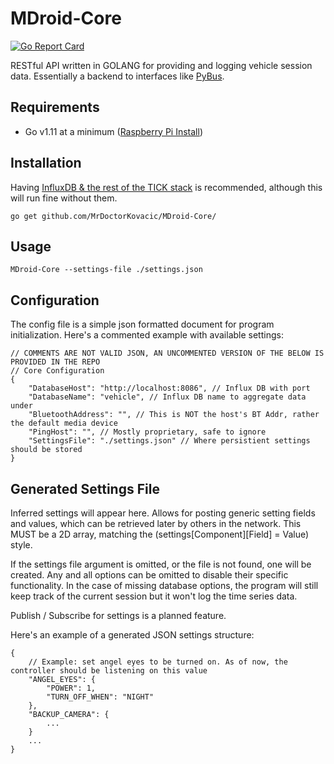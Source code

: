# MDroid-Core

[![Go Report Card](https://goreportcard.com/badge/github.com/MrDoctorKovacic/MDroid-Core)](https://goreportcard.com/report/github.com/MrDoctorKovacic/MDroid-Core)

RESTful API written in GOLANG for providing and logging vehicle session data. Essentially a backend to interfaces like [PyBus](https://github.com/MrDoctorKovacic/pyBus).

## Requirements
* Go v1.11 at a minimum ([Raspberry Pi Install](https://gist.github.com/kbeflo/9d981573aad107da6fa7ac0603259b3b)) 

## Installation 

Having [InfluxDB & the rest of the TICK stack](https://www.influxdata.com/blog/running-the-tick-stack-on-a-raspberry-pi/) is recommended, although this will run fine without them.

```go get github.com/MrDoctorKovacic/MDroid-Core/``` 

## Usage

```MDroid-Core --settings-file ./settings.json``` 

## Configuration 

The config file is a simple json formatted document for program initialization. Here's a commented example with available settings:

```
// COMMENTS ARE NOT VALID JSON, AN UNCOMMENTED VERSION OF THE BELOW IS PROVIDED IN THE REPO
// Core Configuration
{
	"DatabaseHost": "http://localhost:8086", // Influx DB with port
	"DatabaseName": "vehicle", // Influx DB name to aggregate data under
	"BluetoothAddress": "", // This is NOT the host's BT Addr, rather the default media device
	"PingHost": "", // Mostly proprietary, safe to ignore
	"SettingsFile": "./settings.json" // Where persistient settings should be stored
}
``` 

## Generated Settings File

Inferred settings will appear here. Allows for posting generic setting fields and values, which can be retrieved later by others in the network. This MUST be a 2D array, matching the (settings[Component][Field] = Value) style.

If the settings file argument is omitted, or the file is not found, one will be created. Any and all options can be omitted to disable their specific functionality. In the case of missing database options, the program will still keep track of the current session but it won't log the time series data. 

Publish / Subscribe for settings is a planned feature.

Here's an example of a generated JSON settings structure:

```
{
	// Example: set angel eyes to be turned on. As of now, the controller should be listening on this value
	"ANGEL_EYES": {
		"POWER": 1,
		"TURN_OFF_WHEN": "NIGHT"
	},
	"BACKUP_CAMERA": {
		...
	}
	...
}
```